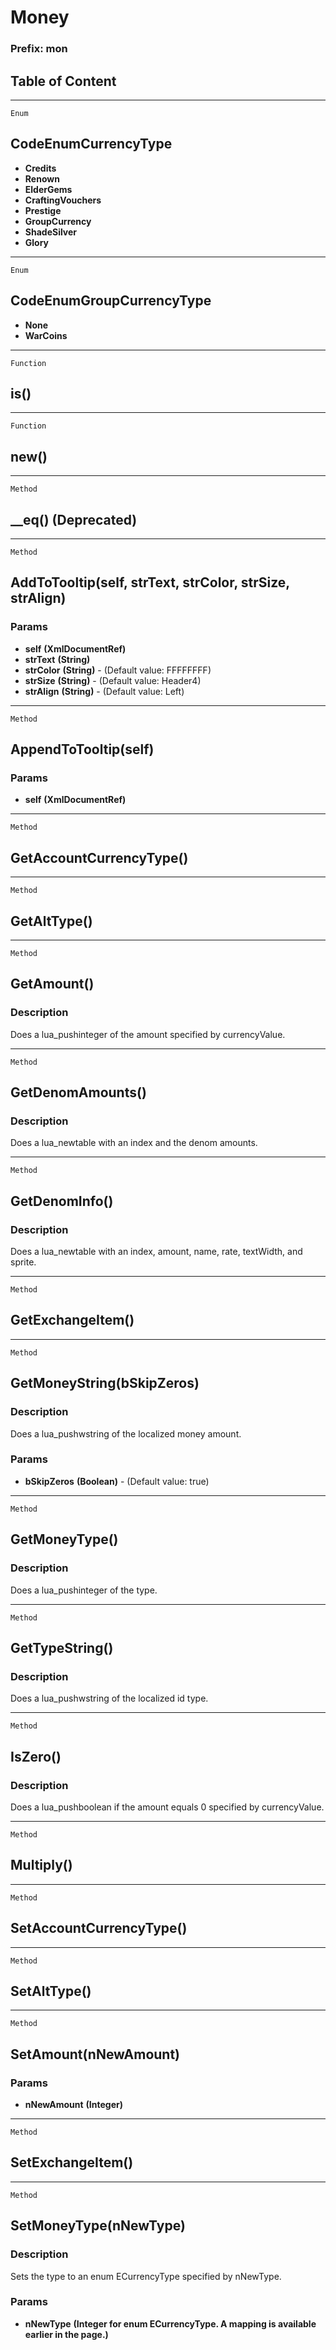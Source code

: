 Money
=====

### Prefix: mon

Table of Content
---------------- 

<!-- toc -->

------------------------------------------------------------------------

`Enum`

CodeEnumCurrencyType
--------------------

-   **Credits**
-   **Renown**
-   **ElderGems**
-   **CraftingVouchers**
-   **Prestige**
-   **GroupCurrency**
-   **ShadeSilver**
-   **Glory**

------------------------------------------------------------------------

`Enum`

CodeEnumGroupCurrencyType
-------------------------

-   **None**
-   **WarCoins**

------------------------------------------------------------------------

`Function`

is()
----

------------------------------------------------------------------------

`Function`

new()
-----

------------------------------------------------------------------------

`Method`

\_\_eq() (Deprecated)
---------------------

------------------------------------------------------------------------

`Method`

AddToTooltip(self, strText, strColor, strSize, strAlign)
--------------------------------------------------------

### Params

-   **self** **(XmlDocumentRef)**
-   **strText** **(String)**
-   **strColor** **(String)** - (Default value: FFFFFFFF)
-   **strSize** **(String)** - (Default value: Header4)
-   **strAlign** **(String)** - (Default value: Left)

------------------------------------------------------------------------

`Method`

AppendToTooltip(self)
---------------------

### Params

-   **self** **(XmlDocumentRef)**

------------------------------------------------------------------------

`Method`

GetAccountCurrencyType()
------------------------

------------------------------------------------------------------------

`Method`

GetAltType()
------------

------------------------------------------------------------------------

`Method`

GetAmount()
-----------

### Description

Does a lua\_pushinteger of the amount specified by currencyValue.

------------------------------------------------------------------------

`Method`

GetDenomAmounts()
-----------------

### Description

Does a lua\_newtable with an index and the denom amounts.

------------------------------------------------------------------------

`Method`

GetDenomInfo()
--------------

### Description

Does a lua\_newtable with an index, amount, name, rate, textWidth, and
sprite.

------------------------------------------------------------------------

`Method`

GetExchangeItem()
-----------------

------------------------------------------------------------------------

`Method`

GetMoneyString(bSkipZeros)
--------------------------

### Description

Does a lua\_pushwstring of the localized money amount.

### Params

-   **bSkipZeros** **(Boolean)** - (Default value: true)

------------------------------------------------------------------------

`Method`

GetMoneyType()
--------------

### Description

Does a lua\_pushinteger of the type.

------------------------------------------------------------------------

`Method`

GetTypeString()
---------------

### Description

Does a lua\_pushwstring of the localized id type.

------------------------------------------------------------------------

`Method`

IsZero()
--------

### Description

Does a lua\_pushboolean if the amount equals 0 specified by
currencyValue.

------------------------------------------------------------------------

`Method`

Multiply()
----------

------------------------------------------------------------------------

`Method`

SetAccountCurrencyType()
------------------------

------------------------------------------------------------------------

`Method`

SetAltType()
------------

------------------------------------------------------------------------

`Method`

SetAmount(nNewAmount)
---------------------

### Params

-   **nNewAmount** **(Integer)**

------------------------------------------------------------------------

`Method`

SetExchangeItem()
-----------------

------------------------------------------------------------------------

`Method`

SetMoneyType(nNewType)
----------------------

### Description

Sets the type to an enum ECurrencyType specified by nNewType.

### Params

-   **nNewType** **(Integer for enum ECurrencyType. A mapping is
    available earlier in the page.)**
